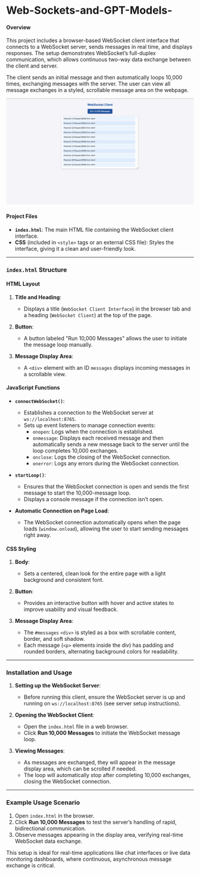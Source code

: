 # Web-Sockets-and-GPT-Models-

#### Overview
This project includes a browser-based WebSocket client interface that connects to a WebSocket server, sends messages in real time, and displays responses. The setup demonstrates WebSocket’s full-duplex communication, which allows continuous two-way data exchange between the client and server.

The client sends an initial message and then automatically loops 10,000 times, exchanging messages with the server. The user can view all message exchanges in a styled, scrollable message area on the webpage.


![WebSocket Client UI](ss.png)

#### Project Files
- **`index.html`**: The main HTML file containing the WebSocket client interface.
- **CSS** (included in `<style>` tags or an external CSS file): Styles the interface, giving it a clean and user-friendly look.

---

### `index.html` Structure

#### HTML Layout

1. **Title and Heading**:
   - Displays a title (`WebSocket Client Interface`) in the browser tab and a heading (`WebSocket Client`) at the top of the page.
   
2. **Button**:
   - A button labeled "Run 10,000 Messages" allows the user to initiate the message loop manually.
   
3. **Message Display Area**:
   - A `<div>` element with an ID `messages` displays incoming messages in a scrollable view.

#### JavaScript Functions

- **`connectWebSocket()`**: 
   - Establishes a connection to the WebSocket server at `ws://localhost:8765`.
   - Sets up event listeners to manage connection events:
      - `onopen`: Logs when the connection is established.
      - `onmessage`: Displays each received message and then automatically sends a new message back to the server until the loop completes 10,000 exchanges.
      - `onclose`: Logs the closing of the WebSocket connection.
      - `onerror`: Logs any errors during the WebSocket connection.

- **`startLoop()`**:
   - Ensures that the WebSocket connection is open and sends the first message to start the 10,000-message loop.
   - Displays a console message if the connection isn’t open.

- **Automatic Connection on Page Load**:
   - The WebSocket connection automatically opens when the page loads (`window.onload`), allowing the user to start sending messages right away.

#### CSS Styling

1. **Body**:
   - Sets a centered, clean look for the entire page with a light background and consistent font.
   
2. **Button**:
   - Provides an interactive button with hover and active states to improve usability and visual feedback.

3. **Message Display Area**:
   - The `#messages` `<div>` is styled as a box with scrollable content, border, and soft shadow.
   - Each message (`<p>` elements inside the div) has padding and rounded borders, alternating background colors for readability.

---

### Installation and Usage

1. **Setting up the WebSocket Server**:
   - Before running this client, ensure the WebSocket server is up and running on `ws://localhost:8765` (see server setup instructions).

2. **Opening the WebSocket Client**:
   - Open the `index.html` file in a web browser.
   - Click **Run 10,000 Messages** to initiate the WebSocket message loop.
   
3. **Viewing Messages**:
   - As messages are exchanged, they will appear in the message display area, which can be scrolled if needed.
   - The loop will automatically stop after completing 10,000 exchanges, closing the WebSocket connection.

---

### Example Usage Scenario
1. Open `index.html` in the browser.
2. Click **Run 10,000 Messages** to test the server’s handling of rapid, bidirectional communication.
3. Observe messages appearing in the display area, verifying real-time WebSocket data exchange.

This setup is ideal for real-time applications like chat interfaces or live data monitoring dashboards, where continuous, asynchronous message exchange is critical.